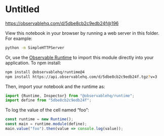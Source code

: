 # Untitled

https://observablehq.com/d/5dbe8cb2c9edb24f@196

View this notebook in your browser by running a web server in this folder. For
example:

~~~sh
python -m SimpleHTTPServer
~~~

Or, use the [Observable Runtime](https://github.com/observablehq/runtime) to
import this module directly into your application. To npm install:

~~~sh
npm install @observablehq/runtime@4
npm install https://api.observablehq.com/d/5dbe8cb2c9edb24f.tgz?v=3
~~~

Then, import your notebook and the runtime as:

~~~js
import {Runtime, Inspector} from "@observablehq/runtime";
import define from "5dbe8cb2c9edb24f";
~~~

To log the value of the cell named “foo”:

~~~js
const runtime = new Runtime();
const main = runtime.module(define);
main.value("foo").then(value => console.log(value));
~~~
